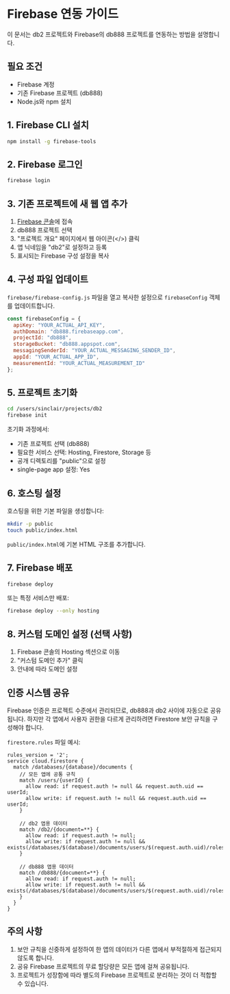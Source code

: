 # Firebase 연동 가이드

이 문서는 db2 프로젝트와 Firebase의 db888 프로젝트를 연동하는 방법을 설명합니다.

## 필요 조건
- Firebase 계정
- 기존 Firebase 프로젝트 (db888)
- Node.js와 npm 설치

## 1. Firebase CLI 설치
```bash
npm install -g firebase-tools
```

## 2. Firebase 로그인
```bash
firebase login
```

## 3. 기존 프로젝트에 새 웹 앱 추가

1. [Firebase 콘솔](https://console.firebase.google.com/)에 접속
2. db888 프로젝트 선택
3. "프로젝트 개요" 페이지에서 웹 아이콘(</>) 클릭
4. 앱 닉네임을 "db2"로 설정하고 등록
5. 표시되는 Firebase 구성 설정을 복사

## 4. 구성 파일 업데이트

`firebase/firebase-config.js` 파일을 열고 복사한 설정으로 `firebaseConfig` 객체를 업데이트합니다.

```javascript
const firebaseConfig = {
  apiKey: "YOUR_ACTUAL_API_KEY",
  authDomain: "db888.firebaseapp.com",
  projectId: "db888",
  storageBucket: "db888.appspot.com",
  messagingSenderId: "YOUR_ACTUAL_MESSAGING_SENDER_ID",
  appId: "YOUR_ACTUAL_APP_ID",
  measurementId: "YOUR_ACTUAL_MEASUREMENT_ID"
};
```

## 5. 프로젝트 초기화

```bash
cd /users/sinclair/projects/db2
firebase init
```

초기화 과정에서:
- 기존 프로젝트 선택 (db888)
- 필요한 서비스 선택: Hosting, Firestore, Storage 등
- 공개 디렉토리를 "public"으로 설정
- single-page app 설정: Yes

## 6. 호스팅 설정

호스팅을 위한 기본 파일을 생성합니다:

```bash
mkdir -p public
touch public/index.html
```

`public/index.html`에 기본 HTML 구조를 추가합니다.

## 7. Firebase 배포

```bash
firebase deploy
```

또는 특정 서비스만 배포:

```bash
firebase deploy --only hosting
```

## 8. 커스텀 도메인 설정 (선택 사항)

1. Firebase 콘솔의 Hosting 섹션으로 이동
2. "커스텀 도메인 추가" 클릭
3. 안내에 따라 도메인 설정

## 인증 시스템 공유

Firebase 인증은 프로젝트 수준에서 관리되므로, db888과 db2 사이에 자동으로 공유됩니다. 하지만 각 앱에서 사용자 권한을 다르게 관리하려면 Firestore 보안 규칙을 구성해야 합니다.

`firestore.rules` 파일 예시:

```
rules_version = '2';
service cloud.firestore {
  match /databases/{database}/documents {
    // 모든 앱에 공통 규칙
    match /users/{userId} {
      allow read: if request.auth != null && request.auth.uid == userId;
      allow write: if request.auth != null && request.auth.uid == userId;
    }
    
    // db2 앱용 데이터
    match /db2/{document=**} {
      allow read: if request.auth != null;
      allow write: if request.auth != null && exists(/databases/$(database)/documents/users/$(request.auth.uid)/roles/db2Admin);
    }
    
    // db888 앱용 데이터
    match /db888/{document=**} {
      allow read: if request.auth != null;
      allow write: if request.auth != null && exists(/databases/$(database)/documents/users/$(request.auth.uid)/roles/db888Admin);
    }
  }
}
```

## 주의 사항

1. 보안 규칙을 신중하게 설정하여 한 앱의 데이터가 다른 앱에서 부적절하게 접근되지 않도록 합니다.
2. 공유 Firebase 프로젝트의 무료 할당량은 모든 앱에 걸쳐 공유됩니다.
3. 프로젝트가 성장함에 따라 별도의 Firebase 프로젝트로 분리하는 것이 더 적합할 수 있습니다.

